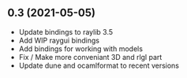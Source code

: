0.3 (2021-05-05)
----------------

* Update bindings to raylib 3.5
* Add WIP raygui bindings
* Add bindings for working with models
* Fix / Make more conveniant 3D and rlgl part
* Update dune and ocamlformat to recent versions

